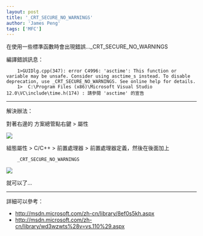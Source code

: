 ```yaml
---
layout: post
title: '_CRT_SECURE_NO_WARNINGS'
author: 'James Peng'
tags: ['MFC']
---
```



在使用一些標準函數時會出現錯誤..._CRT_SECURE_NO_WARNINGS

編譯錯誤訊息：

~~~text
    1>GUIDlg.cpp(347): error C4996: 'asctime': This function or variable may be unsafe. Consider using asctime_s instead. To disable deprecation, use _CRT_SECURE_NO_WARNINGS. See online help for details.
    1>  C:\Program Files (x86)\Microsoft Visual Studio 12.0\VC\include\time.h(174) : 請參閱 'asctime' 的宣告
~~~


----------

解決辦法：

對著右邊的 方案總管點右鍵 > 屬性 

![](http://i.imgur.com/34J8xX3.png)

組態屬性 > C/C++ > 前置處理器 > 前置處理器定義，然後在後面加上 

~~~text
    _CRT_SECURE_NO_WARNINGS
~~~

![](http://i.imgur.com/bWD1OL2.png)

就可以了...


----------

詳細可以參考：
- http://msdn.microsoft.com/zh-cn/library/8ef0s5kh.aspx
- http://msdn.microsoft.com/zh-cn/library/wd3wzwts%28v=vs.110%29.aspx